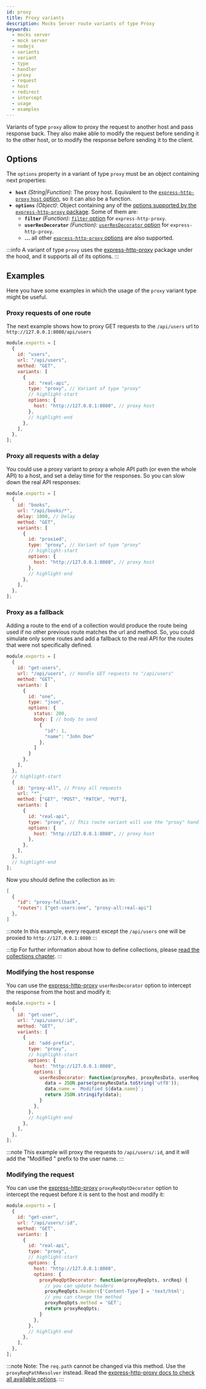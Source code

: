 ```yaml
---
id: proxy
title: Proxy variants
description: Mocks Server route variants of type Proxy
keywords:
  - mocks server
  - mock server
  - nodejs
  - variants
  - variant
  - type
  - handler
  - proxy
  - request
  - host
  - redirect
  - intercept
  - usage
  - examples
---
```


Variants of type `proxy` allow to proxy the request to another host and pass response back. They also make able to modify the request before sending it to the other host, or to modify the response before sending it to the client.

## Options

The `options` property in a variant of type `proxy` must be an object containing next properties:

* __`host`__ _(String|Function)_: The proxy host. Equivalent to the [`express-http-proxy` `host` option](https://github.com/villadora/express-http-proxy#host), so it can also be a function.
* __`options`__ _(Object)_: Object containing any of the [options supported by the `express-http-proxy` package](https://github.com/villadora/express-http-proxy#options). Some of them are:
  * __`filter`__ _(Function)_: [`filter` option](https://github.com/villadora/express-http-proxy#filter-supports-promises) for `express-http-proxy`.
  * __`userResDecorator`__ _(Function)_: [`userResDecorator` option](https://github.com/villadora/express-http-proxy#userresdecorator-was-intercept-supports-promise) for `express-http-proxy`.
  * __...__ all other [`express-http-proxy` options](https://github.com/villadora/express-http-proxy#options) are also supported.

:::info 
A variant of type `proxy` uses the [express-http-proxy](https://github.com/villadora/express-http-proxy) package under the hood, and it supports all of its options.
:::

## Examples

Here you have some examples in which the usage of the `proxy` variant type might be useful.

### Proxy requests of one route

The next example shows how to proxy GET requests to the `/api/users` url to `http://127.0.0.1:8080/api/users`

```js
module.exports = [
  {
    id: "users",
    url: "/api/users",
    method: "GET",
    variants: [
      {
        id: "real-api",
        type: "proxy", // Variant of type "proxy"
        // highlight-start
        options: {
          host: "http://127.0.0.1:8080", // proxy host
        },
        // highlight-end
      },
    ],
  },
];
```

### Proxy all requests with a delay

You could use a proxy variant to proxy a whole API path (or even the whole API) to a host, and set a delay time for the responses. So you can slow down the real API responses:

```js
module.exports = [
  {
    id: "books",
    url: "/api/books/*",
    delay: 1000, // Delay
    method: "GET",
    variants: [
      {
        id: "proxied",
        type: "proxy", // Variant of type "proxy"
        // highlight-start
        options: {
          host: "http://127.0.0.1:8080", // proxy host
        },
        // highlight-end
      },
    ],
  },
];
```

### Proxy as a fallback

Adding a route  to the end of a collection would produce the route being used if no other previous route matches the url and method. So, you could simulate only some routes and add a  fallback to the real API for the routes that were not specifically defined.


```js
module.exports = [
  {
    id: "get-users",
    url: "/api/users", // Handle GET requests to "/api/users"
    method: "GET",
    variants: [
      {
        id: "one",
        type: "json",
        options: {
          status: 200,
          body: [ // body to send
            {
              "id": 1,
              "name": "John Doe"
            },
          ]
        }
      },
    ],
  },
  // highlight-start
  {
    id: "proxy-all", // Proxy all requests
    url: "*",
    method: ["GET", "POST", "PATCH", "PUT"],
    variants: [
      {
        id: "real-api",
        type: "proxy", // This route variant will use the "proxy" handler
        options: {
          host: "http://127.0.0.1:8080", // proxy host
        },
      },
    ],
  },
  // highlight-end
];
```

Now you should define the collection as in:

```json
[
  {
    "id": "proxy-fallback",
    "routes": ["get-users:one", "proxy-all:real-api"]
  },
]
```

:::note
In this example, every request except the `/api/users` one will be proxied to `http://127.0.0.1:8080`
:::

:::tip
For further information about how to define collections, please [read the collections chapter](usage/collections.md).
:::

### Modifying the host response

You can use the [express-http-proxy](https://github.com/villadora/express-http-proxy) `userResDecorator` option to intercept the response from the host and modify it:

```js
module.exports = [
  {
    id: "get-user",
    url: "/api/users/:id",
    method: "GET",
    variants: [
      {
        id: "add-prefix",
        type: "proxy",
        // highlight-start
        options: {
          host: "http://127.0.0.1:8080",
          options: {
            userResDecorator: function(proxyRes, proxyResData, userReq, userRes) {
              data = JSON.parse(proxyResData.toString('utf8'));
              data.name = `Modified ${data.name}`;
              return JSON.stringify(data);
            }
          },
        },
        // highlight-end
      },
    ],
  },
];
```

:::note 
This example will proxy the requests to `/api/users/:id`, and it will add the "Modified " prefix to the user name.
:::

### Modifying the request

You can use the [express-http-proxy](https://github.com/villadora/express-http-proxy) `proxyReqOptDecorator` option to intercept the request before it is sent to the host and modify it:

```js
module.exports = [
  {
    id: "get-user",
    url: "/api/users/:id",
    method: "GET",
    variants: [
      {
        id: "real-api",
        type: "proxy",
        // highlight-start
        options: {
          host: "http://127.0.0.1:8080",
          options: {
            proxyReqOptDecorator: function(proxyReqOpts, srcReq) {
              // you can update headers
              proxyReqOpts.headers['Content-Type'] = 'text/html';
              // you can change the method
              proxyReqOpts.method = 'GET';
              return proxyReqOpts;
            }
          },
        },
        // highlight-end
      },
    ],
  },
];
```

:::note
Note: The `req.path` cannot be changed via this method. Use the `proxyReqPathResolver` instead. Read the [express-http-proxy docs to check all available options](https://github.com/villadora/express-http-proxy).
:::
